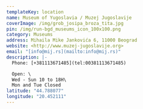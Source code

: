 ```yaml
---
templateKey: location
name: Museum of Yugoslavia / Muzej Jugoslavije
coverImage: /img/grob_josipa_broza_tita.jpg
pin: /img/run-bgd_museums_icon_100x100.png
category: Museums
address: Mihaila Mike Jankovića 6, 11000 Beograd
website: <http://www.muzej-jugoslavije.org>
email: "[info@mij.rs](mailto:info@mij.rs)"
description: |-
  Phone: [+381113671485](tel:00381113671485)

  Open: \
  Wed - Sun 10 to 18H\
  Mon and Tue Closed
latitude: "44.788077"
longitude: "20.452111"
---
```

